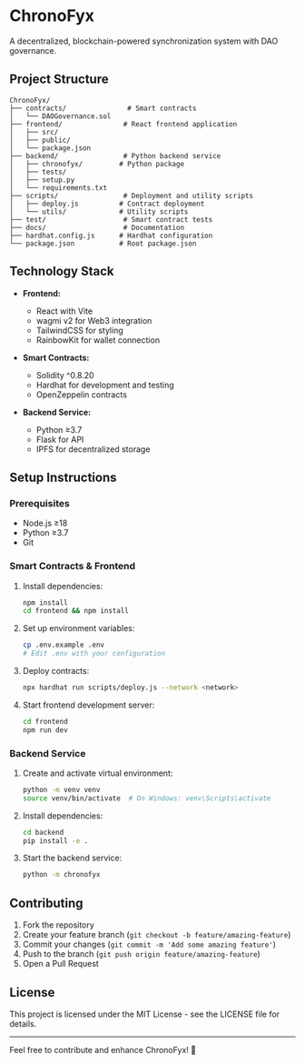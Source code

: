 # ChronoFyx

A decentralized, blockchain-powered synchronization system with DAO governance.

## Project Structure

```
ChronoFyx/
├── contracts/               # Smart contracts
│   └── DAOGovernance.sol
├── frontend/               # React frontend application
│   ├── src/
│   ├── public/
│   └── package.json
├── backend/                # Python backend service
│   ├── chronofyx/         # Python package
│   ├── tests/
│   ├── setup.py
│   └── requirements.txt
├── scripts/                # Deployment and utility scripts
│   ├── deploy.js          # Contract deployment
│   └── utils/             # Utility scripts
├── test/                   # Smart contract tests
├── docs/                   # Documentation
├── hardhat.config.js      # Hardhat configuration
└── package.json           # Root package.json
```

## Technology Stack

- **Frontend:**
  - React with Vite
  - wagmi v2 for Web3 integration
  - TailwindCSS for styling
  - RainbowKit for wallet connection

- **Smart Contracts:**
  - Solidity ^0.8.20
  - Hardhat for development and testing
  - OpenZeppelin contracts

- **Backend Service:**
  - Python ≥3.7
  - Flask for API
  - IPFS for decentralized storage

## Setup Instructions

### Prerequisites
- Node.js ≥18
- Python ≥3.7
- Git

### Smart Contracts & Frontend
1. Install dependencies:
   ```bash
   npm install
   cd frontend && npm install
   ```

2. Set up environment variables:
   ```bash
   cp .env.example .env
   # Edit .env with your configuration
   ```

3. Deploy contracts:
   ```bash
   npx hardhat run scripts/deploy.js --network <network>
   ```

4. Start frontend development server:
   ```bash
   cd frontend
   npm run dev
   ```

### Backend Service
1. Create and activate virtual environment:
   ```bash
   python -m venv venv
   source venv/bin/activate  # On Windows: venv\Scripts\activate
   ```

2. Install dependencies:
   ```bash
   cd backend
   pip install -e .
   ```

3. Start the backend service:
   ```bash
   python -m chronofyx
   ```

## Contributing

1. Fork the repository
2. Create your feature branch (`git checkout -b feature/amazing-feature`)
3. Commit your changes (`git commit -m 'Add some amazing feature'`)
4. Push to the branch (`git push origin feature/amazing-feature`)
5. Open a Pull Request

## License

This project is licensed under the MIT License - see the LICENSE file for details.

---

Feel free to contribute and enhance ChronoFyx! 🚀

